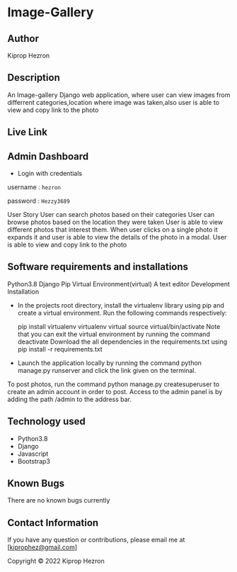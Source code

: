 # Image-Gallery
## Author
Kiprop  Hezron

## Description
An Image-gallery Django web application, where  user can view images from differrent categories,location where image was taken,also user is  able to view and copy link to the photo

## Live Link


## Admin Dashboard
* Login with credentials

username : `hezron`

password : `Hezzy3689`

User Story
User can search photos based on their categories
User can browse photos based on the location they were taken
User is able to view different photos that interest them.
When user clicks on a single photo it expands it and user is able to view the details of the photo in a modal.
User is able to view and copy link to the photo
## Software requirements and installations
Python3.8
Django
Pip
Virtual Environment(virtual)
A text editor
Development Installation

* In the projects root directory, install the virtualenv library using pip and create a virtual environment. Run the following commands respectively:

    pip install virtualenv
    virtualenv virtual
    source virtual/bin/activate
    Note that you can exit the virtual environment by running the command deactivate
    Download the all dependencies in the requirements.txt using pip install -r requirements.txt

* Launch the application locally by running the command python manage.py  runserver and click the  link given on the terminal.

To post photos, run the command python manage.py createsuperuser to create an admin account in order to post. Access to the admin panel is by adding the path /admin to the address bar.
## Technology used
* Python3.8
* Django
* Javascript
* Bootstrap3
## Known Bugs
There are no known bugs currently 
## Contact Information
If you have any question or contributions, please email me at [kiprophez@gmail.com]



Copyright &#169; 2022 Kiprop Hezron